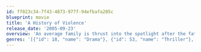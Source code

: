 ```yaml
---
id: ff023c34-7f43-4873-977f-94efbafa205c
blueprint: movie
title: 'A History of Violence'
release_date: '2005-09-23'
overview: 'An average family is thrust into the spotlight after the father commits a seemingly self-defense murder at his diner.'
genres: '[{"id": 18, "name": "Drama"}, {"id": 53, "name": "Thriller"}, {"id": 80, "name": "Crime"}]'
---
```


